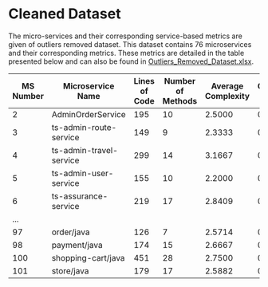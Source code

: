 # Cleaned Dataset 

The micro-services and their corresponding service-based metrics are given of outliers removed dataset. This dataset contains 76 microservices and their corresponding metrics. These metrics are detailed in the table presented below and can also be found in [Outliers_Removed_Dataset.xlsx](https://github.com/AhKose/Quality-Analysis/blob/main/Dataset%202/Outliers_Removed_Dataset.xlsx).

| MS Number   | Microservice Name            | Lines of Code | Number of Methods | Average Complexity | Granularity Index | Service Call Ratio | Class Dependency | Label |
|-------------|------------------------------|---------------|-------------------|--------------------|--------------------|--------------------|-----------------|--------|
| 2           | AdminOrderService            | 195           | 10                | 2.5000             | 0.1026             | 0.1538             | 4               | H     |
| 3           | ts-admin-route-service       | 149           | 9                 | 2.3333             | 0.1026             | 0.1282             | 3               | H     |
| 4           | ts-admin-travel-service      | 299           | 14                | 3.1667             | 0.1026             | 0.1538             | 4               | H     |
| 5           | ts-admin-user-service        | 155           | 10                | 2.2000             | 0.1282             | 0.0769             | 4               | H     |
| 6           | ts-assurance-service         | 219           | 17                | 2.8409             | 0.2051             | 0.2308             | 8               | M     |
|...|
| 97          | order/java                   | 126           | 7                 | 2.5714             | 0.2222             | 0.4444             | 2               | M     |
| 98          | payment/java                 | 174           | 15                | 2.6667             | 0.2222             | 0.0000             | 4               | M     |
| 100         | shopping-cart/java           | 451           | 28                | 2.7500             | 0.4444             | 0.5556             | 14              | M     |
| 101         | store/java                   | 179           | 17                | 2.5882             | 0.3333             | 0.3333             | 9               | M     |

